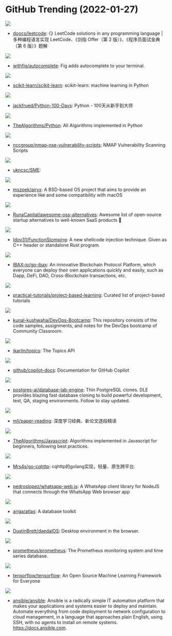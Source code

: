 # GitHub Trending (2022-01-27)

![](https://img.shields.io/badge/Java-New%20312-green?style=flat-square&logo=appveyor)
- [doocs/leetcode](https://github.com/doocs/leetcode): 😏 LeetCode solutions in any programming language | 多种编程语言实现 LeetCode、《剑指 Offer（第 2 版）》、《程序员面试金典（第 6 版）》题解

![](https://img.shields.io/badge/TypeScript-New%20165-green?style=flat-square&logo=appveyor)
- [withfig/autocomplete](https://github.com/withfig/autocomplete): Fig adds autocomplete to your terminal.

![](https://img.shields.io/badge/Python-New%2038-green?style=flat-square&logo=appveyor)
- [scikit-learn/scikit-learn](https://github.com/scikit-learn/scikit-learn): scikit-learn: machine learning in Python

![](https://img.shields.io/badge/Python-New%2067-green?style=flat-square&logo=appveyor)
- [jackfrued/Python-100-Days](https://github.com/jackfrued/Python-100-Days): Python - 100天从新手到大师

![](https://img.shields.io/badge/Python-New%20149-green?style=flat-square&logo=appveyor)
- [TheAlgorithms/Python](https://github.com/TheAlgorithms/Python): All Algorithms implemented in Python

![](https://img.shields.io/badge/Lua-New%20101-green?style=flat-square&logo=appveyor)
- [nccgroup/nmap-nse-vulnerability-scripts](https://github.com/nccgroup/nmap-nse-vulnerability-scripts): NMAP Vulnerability Scanning Scripts

![](https://img.shields.io/badge/none-New%20103-green?style=flat-square&logo=appveyor)
- [ukncsc/SME](https://github.com/ukncsc/SME): 

![](https://img.shields.io/badge/C-New%20102-green?style=flat-square&logo=appveyor)
- [mszoek/airyx](https://github.com/mszoek/airyx): A BSD-based OS project that aims to provide an experience like and some compatibility with macOS

![](https://img.shields.io/badge/Python-New%20366-green?style=flat-square&logo=appveyor)
- [RunaCapital/awesome-oss-alternatives](https://github.com/RunaCapital/awesome-oss-alternatives): Awesome list of open-source startup alternatives to well-known SaaS products 🚀

![](https://img.shields.io/badge/C%2B%2B-New%2034-green?style=flat-square&logo=appveyor)
- [Idov31/FunctionStomping](https://github.com/Idov31/FunctionStomping): A new shellcode injection technique. Given as C++ header or standalone Rust program.

![](https://img.shields.io/badge/Go-New%20692-green?style=flat-square&logo=appveyor)
- [IBAX-io/go-ibax](https://github.com/IBAX-io/go-ibax): An innovative Blockchain Protocol Platform, which everyone can deploy their own applications quickly and easily, such as Dapp, DeFi, DAO, Cross-Blockchain transactions, etc.

![](https://img.shields.io/badge/none-New%20100-green?style=flat-square&logo=appveyor)
- [practical-tutorials/project-based-learning](https://github.com/practical-tutorials/project-based-learning): Curated list of project-based tutorials

![](https://img.shields.io/badge/none-New%2052-green?style=flat-square&logo=appveyor)
- [kunal-kushwaha/DevOps-Bootcamp](https://github.com/kunal-kushwaha/DevOps-Bootcamp): This repository consists of the code samples, assignments, and notes for the DevOps bootcamp of Community Classroom.

![](https://img.shields.io/badge/none-New%2045-green?style=flat-square&logo=appveyor)
- [jkarlin/topics](https://github.com/jkarlin/topics): The Topics API

![](https://img.shields.io/badge/Python-New%20276-green?style=flat-square&logo=appveyor)
- [github/copilot-docs](https://github.com/github/copilot-docs): Documentation for GitHub Copilot

![](https://img.shields.io/badge/Go-New%2075-green?style=flat-square&logo=appveyor)
- [postgres-ai/database-lab-engine](https://github.com/postgres-ai/database-lab-engine): Thin PostgreSQL clones. DLE provides blazing fast database cloning to build powerful development, test, QA, staging environments. Follow to stay updated.

![](https://img.shields.io/badge/none-New%20146-green?style=flat-square&logo=appveyor)
- [mli/paper-reading](https://github.com/mli/paper-reading): 深度学习经典、新论文逐段精读

![](https://img.shields.io/badge/JavaScript-New%2047-green?style=flat-square&logo=appveyor)
- [TheAlgorithms/Javascript](https://github.com/TheAlgorithms/Javascript): Algorithms implemented in Javascript for beginners, following best practices.

![](https://img.shields.io/badge/Go-New%2022-green?style=flat-square&logo=appveyor)
- [Mrs4s/go-cqhttp](https://github.com/Mrs4s/go-cqhttp): cqhttp的golang实现，轻量、原生跨平台.

![](https://img.shields.io/badge/JavaScript-New%2014-green?style=flat-square&logo=appveyor)
- [pedroslopez/whatsapp-web.js](https://github.com/pedroslopez/whatsapp-web.js): A WhatsApp client library for NodeJS that connects through the WhatsApp Web browser app

![](https://img.shields.io/badge/Go-New%20128-green?style=flat-square&logo=appveyor)
- [ariga/atlas](https://github.com/ariga/atlas): A database toolkit

![](https://img.shields.io/badge/JavaScript-New%20105-green?style=flat-square&logo=appveyor)
- [DustinBrett/daedalOS](https://github.com/DustinBrett/daedalOS): Desktop environment in the browser.

![](https://img.shields.io/badge/Go-New%2017-green?style=flat-square&logo=appveyor)
- [prometheus/prometheus](https://github.com/prometheus/prometheus): The Prometheus monitoring system and time series database.

![](https://img.shields.io/badge/C%2B%2B-New%2055-green?style=flat-square&logo=appveyor)
- [tensorflow/tensorflow](https://github.com/tensorflow/tensorflow): An Open Source Machine Learning Framework for Everyone

![](https://img.shields.io/badge/Python-New%20140-green?style=flat-square&logo=appveyor)
- [ansible/ansible](https://github.com/ansible/ansible): Ansible is a radically simple IT automation platform that makes your applications and systems easier to deploy and maintain. Automate everything from code deployment to network configuration to cloud management, in a language that approaches plain English, using SSH, with no agents to install on remote systems. https://docs.ansible.com.

